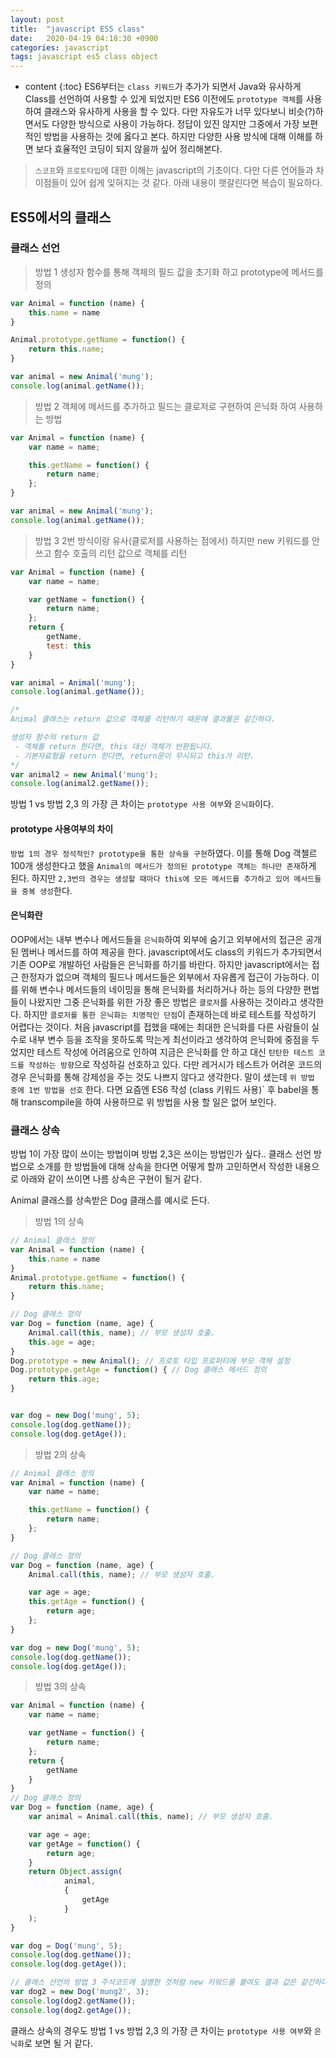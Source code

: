 ```yaml
---
layout: post
title:  "javascript ES5 class"
date:   2020-04-19 04:18:30 +0900
categories: javascript
tags: javascript es5 class object
---
```

* content
{:toc}
ES6부터는 `class 키워드`가 추가가 되면서 Java와 유사하게 Class를 선언하여 사용할 수 있게 되었지만 ES6 이전에도 `prototype 객체`를 사용하여 클래스와 유사하게 사용을 할 수 있다.
다만 자유도가 너무 있다보니 비슷(?)하면서도 다양한 방식으로 사용이 가능하다.
정답이 있진 않지만 그중에서 가장 보편적인 방법을 사용하는 것에 옳다고 본다. 하지만 다양한 사용 방식에 대해 이해를 하면 보다 효율적인 코딩이 되지 않을까 싶어 정리해본다.
> `스코프`와 `프로토타입`에 대한 이해는 javascript의 기초이다. 다만 다른 언어들과 차이점들이 있어 쉽게 잊혀지는 것 같다. 아래 내용이 햇갈린다면 복습이 필요하다.

## ES5에서의 클래스
### 클래스 선언
> 방법 1
> 생성자 함수를 통해 객체의 필드 값을 초기화 하고 prototype에 메서드를 정의
```js
var Animal = function (name) {
    this.name = name
}

Animal.prototype.getName = function() {
    return this.name;
}

var animal = new Animal('mung');
console.log(animal.getName());
```

> 방법 2
> 객체에 메서드를 추가하고 필드는 클로저로 구현하여 은닉화 하여 사용하는 방법
```js
var Animal = function (name) {
    var name = name;

    this.getName = function() {
        return name;
    };
}

var animal = new Animal('mung');
console.log(animal.getName());
```

> 방법 3
> 2번 방식이랑 유사(클로저를 사용하는 점에서) 하지만 new 키워드를 안쓰고 함수 호출의 리턴 값으로 객체를 리턴
```js
var Animal = function (name) {
    var name = name;

    var getName = function() {
        return name;
    };
    return {
        getName,
        test: this
    }
}

var animal = Animal('mung');
console.log(animal.getName());

/*
Animal 클래스는 return 값으로 객체를 리턴하기 때문에 결과물은 같긴하다.

생성자 함수의 return 값
 - 객체를 return 한다면, this 대신 객체가 반환됩니다.
 - 기본자료형을 return 한다면, return문이 무시되고 this가 리턴.
*/
var animal2 = new Animal('mung');
console.log(animal2.getName());
```
방법 1 vs 방법 2,3 의 가장 큰 차이는 `prototype 사용 여부`와 `은닉화`이다.
#### prototype 사용여부의 차이
`방법 1의 경우 정석적인? prototype을 통한 상속을 구현`하였다.
이를 통해 Dog 객첼르 100개 생성한다고 했을 `Animal의 메서드가 정의된 prototype 객체는 하나만 존재`하게 된다.
하지만 `2,3번의 경우는 생성할 때마다 this에 모든 메서드를 추가하고 있어 메서드들을 중복 생성`한다.
#### 은닉화란 
OOP에서는 내부 변수나 메서드들을 `은닉화`하여 외부에 숨기고 외부에서의 접근은 공개된 멤버나 메서드를 하여 제공을 한다.
javascript에서도 class의 키워드가 추가되면서 기존 OOP로 개발하던 사람들은 은닉화를 하기를 바란다.
하지만 javascript에서는 접근 한정자가 없으며 객체의 필드나 메서드들은 외부에서 자유롭게 접근이 가능하다.
이를 위해 변수나 메서드들의 네이밍을 통해 은닉화를 처리하거나 하는 등의 다양한 편법들이 나왔지만 그중 은닉화를 위한 가장 좋은 방법은 `클로저`를 사용하는 것이라고 생각한다.
하지만 `클로저를 통한 은닉화는 치명적인 단점`이 존재하는데 바로 테스트를 작성하기 어렵다는 것이다.
처음 javascript를 접했을 때에는 최대한 은닉화를 다른 사람들이 실수로 내부 변수 등을 조작을 못하도록 막는게 최선이라고 생각하여 은닉화에 중점을 두었지만 테스트 작성에 어려움으로 인하여 지금은 은닉화를 안 하고 대신 `탄탄한 테스트 코드를 작성하는 방향`으로 작성하길 선호하고 있다.
다만 레거시가 테스트가 어려운 코드의 경우 은닉화를 통해 강제성을 주는 것도 나쁘지 않다고 생각한다.
말이 샜는데 `위 방법 중에 1번 방법을 선호` 한다.
다면 요즘엔 ES6 작성 (class 키워드 사용)` 후 babel을 통해 transcompile을 하여 사용하므로 위 방법을 사용 할 일은 없어 보인다.

### 클래스 상속
방법 1이 가장 많이 쓰이는 방법이며 방법 2,3은 쓰이는 방법인가 싶다..
클래스 선언 방법으로 소개를 한 방법들에 대해 상속을 한다면 어떻게 할까 고민하면서 작성한 내용으로 아래와 같이 쓰이면 나름 상속은 구현이 될거 같다.

Animal 클래스를 상속받은 Dog 클래스를 예시로 든다.
> 방법 1의 상속
```js
// Animal 클래스 정의
var Animal = function (name) {
    this.name = name
}
Animal.prototype.getName = function() {
    return this.name;
}

// Dog 클래스 정의
var Dog = function (name, age) {
    Animal.call(this, name); // 부모 생성자 호출.
    this.age = age;
}
Dog.prototype = new Animal(); // 프로토 타입 프로퍼티에 부모 객체 설정
Dog.prototype.getAge = function() { // Dog 클래스 메서드 정의
    return this.age;
}


var dog = new Dog('mung', 5);
console.log(dog.getName());
console.log(dog.getAge());
```

> 방법 2의 상속
```js
// Animal 클래스 정의
var Animal = function (name) {
    var name = name;

    this.getName = function() {
        return name;
    };
}

// Dog 클래스 정의
var Dog = function (name, age) {
    Animal.call(this, name); // 부모 생성자 호출.

    var age = age;
    this.getAge = function() {
        return age;
    };
}

var dog = new Dog('mung', 5);
console.log(dog.getName());
console.log(dog.getAge());
```
> 방법 3의 상속
```js
var Animal = function (name) {
    var name = name;

    var getName = function() {
        return name;
    };
    return {
        getName
    }
}
// Dog 클래스 정의
var Dog = function (name, age) {
    var animal = Animal.call(this, name); // 부모 생성자 호출.

    var age = age;
    var getAge = function() {
        return age;
    }
    return Object.assign(
            animal,
            {
                getAge
            }
    );
}

var dog = Dog('mung', 5);
console.log(dog.getName());
console.log(dog.getAge());

// 클래스 선언의 방법 3 주석코드에 설명한 것처럼 new 키워드를 붙여도 결과 값은 같긴하다.
var dog2 = new Dog('mung2', 3);
console.log(dog2.getName());
console.log(dog2.getAge());
```
클래스 상속의 경우도 방법 1 vs 방법 2,3 의 가장 큰 차이는 `prototype 사용 여부`와 `은닉화`로 보면 될 거 같다.